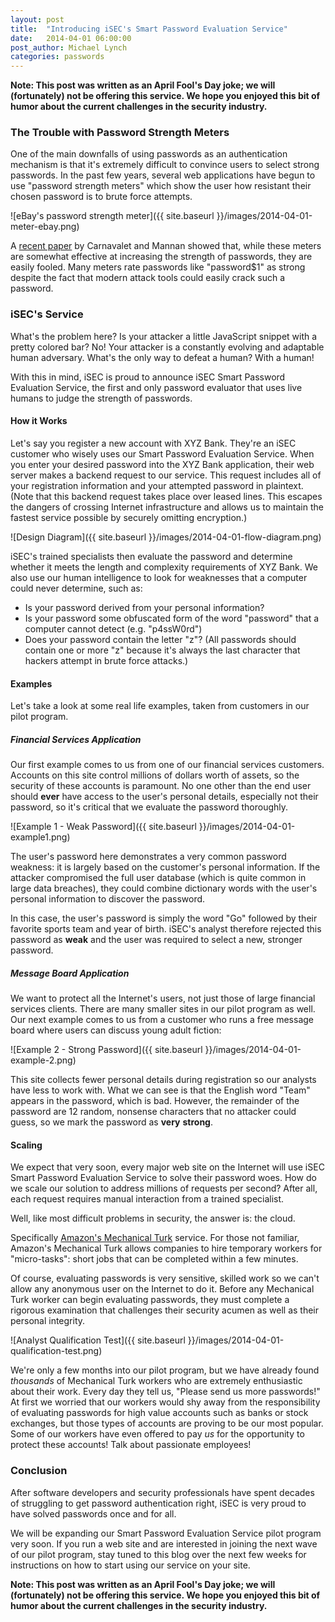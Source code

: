 ```yaml
---
layout: post
title:  "Introducing iSEC's Smart Password Evaluation Service"
date:   2014-04-01 06:00:00
post_author: Michael Lynch
categories: passwords
---
```


**Note: This post was written as an April Fool's Day joke; we will (fortunately) not be offering this service. We hope you enjoyed this bit of humor about the current challenges in the security industry.**

### The Trouble with Password Strength Meters

One of the main downfalls of using passwords as an authentication mechanism is that it's extremely difficult to convince users to select strong passwords. In the past few years, several web applications have begun to use "password strength meters" which show the user how resistant their chosen password is to brute force attempts.

![eBay's password strength meter]({{ site.baseurl }}/images/2014-04-01-meter-ebay.png)

A [recent paper](https://madiba.encs.concordia.ca/~x_decarn/papers/password-meters-ndss2014.pdf) by Carnavalet and Mannan showed that, while these meters are somewhat effective at increasing the strength of passwords, they are easily fooled. Many meters rate passwords like "password$1" as strong despite the fact that modern attack tools could easily crack such a password.

### iSEC's Service

What's the problem here? Is your attacker a little JavaScript snippet with a pretty colored bar? No! Your attacker is a constantly evolving and adaptable human adversary. What's the only way to defeat a human? With a human!

With this in mind, iSEC is proud to announce iSEC Smart Password Evaluation Service, the first and only password evaluator that uses live humans to judge the strength of passwords.

#### How it Works

Let's say you register a new account with XYZ Bank. They're an iSEC customer who wisely uses our Smart Password Evaluation Service. When you enter your desired password into the XYZ Bank application, their web server makes a backend request to our service. This request includes all of your registration information and your attempted password in plaintext. (Note that this backend request takes place over leased lines. This escapes the dangers of crossing Internet infrastructure and allows us to maintain the fastest service possible by securely omitting encryption.)

![Design Diagram]({{ site.baseurl }}/images/2014-04-01-flow-diagram.png)

iSEC's trained specialists then evaluate the password and determine whether it meets the length and complexity requirements of XYZ Bank. We also use our human intelligence to look for weaknesses that a computer could never determine, such as:

* Is your password derived from your personal information?
* Is your password some obfuscated form of the word "password" that a computer cannot detect (e.g. "p4ssW0rd")
* Does your password contain the letter "z"? (All passwords should contain one or more "z" because it's always the last character that hackers attempt in brute force attacks.)

#### Examples

Let's take a look at some real life examples, taken from customers in our pilot program.

##### Financial Services Application

Our first example comes to us from one of our financial services customers. Accounts on this site control millions of dollars worth of assets, so the security of these accounts is paramount. No one other than the end user should **ever** have access to the user's personal details, especially not their password, so it's critical that we evaluate the password thoroughly.

![Example 1 - Weak Password]({{ site.baseurl }}/images/2014-04-01-example1.png)

The user's password here demonstrates a very common password weakness: it is largely based on the customer's personal information. If the attacker compromised the full user database (which is quite common in large data breaches), they could combine dictionary words with the user's personal information to discover the password.

In this case, the user's password is simply the word "Go" followed by their favorite sports team and year of birth. iSEC's analyst therefore rejected this password as **weak** and the user was required to select a new, stronger password.

##### Message Board Application

We want to protect all the Internet's users, not just those of large financial services clients. There are many smaller sites in our pilot program as well. Our next example comes to us from a customer who runs a free message board where users can discuss young adult fiction:

![Example 2 - Strong Password]({{ site.baseurl }}/images/2014-04-01-example-2.png)

This site collects fewer personal details during registration so our analysts have less to work with. What we can see is that the English word "Team" appears in the password, which is bad. However, the remainder of the password are 12 random, nonsense characters that no attacker could guess, so we mark the password as **very** **strong**.

#### Scaling

We expect that very soon, every major web site on the Internet will use iSEC Smart Password Evaluation Service to solve their password woes. How do we scale our solution to address millions of requests per second? After all, each request requires manual interaction from a trained specialist.

Well, like most difficult problems in security, the answer is: the cloud.

Specifically [Amazon's Mechanical Turk](http://aws.amazon.com/mturk/) service. For those not familiar, Amazon's Mechanical Turk allows companies to hire temporary workers for "micro-tasks": short jobs that can be completed within a few minutes.

Of course, evaluating passwords is very sensitive, skilled work so we can't allow any anonymous user on the Internet to do it. Before any Mechanical Turk worker can begin evaluating passwords, they must complete a rigorous examination that challenges their security acumen as well as their personal integrity.

![Analyst Qualification Test]({{ site.baseurl }}/images/2014-04-01-qualification-test.png)

We're only a few months into our pilot program, but we have already found *thousands* of Mechanical Turk workers who are extremely enthusiastic about their work. Every day they tell us, "Please send us more passwords!" At first we worried that our workers would shy away from the responsibility of evaluating passwords for high value accounts such as banks or stock exchanges, but those types of accounts are proving to be our most popular. Some of our workers have even offered to pay *us* for the opportunity to protect these accounts! Talk about passionate employees!

### Conclusion

After software developers and security professionals have spent decades of struggling to get password authentication right, iSEC is very proud to have solved passwords once and for all.

We will be expanding our Smart Password Evaluation Service pilot program very soon. If you run a web site and are interested in joining the next wave of our pilot program, stay tuned to this blog over the next few weeks for instructions on how to start using our service on your site.

**Note: This post was written as an April Fool's Day joke; we will (fortunately) not be offering this service. We hope you enjoyed this bit of humor about the current challenges in the security industry.**
